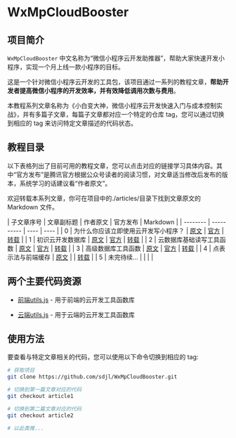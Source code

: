 # WxMpCloudBooster

## 项目简介

`WxMpCloudBooster` 中文名称为“微信小程序云开发助推器”，帮助大家快速开发小程序，实现一个月上线一款小程序的目标。

这是一个针对微信小程序云开发的工具包，该项目通过一系列的教程文章，**帮助开发者提高微信小程序的开发效率，并有效降低调用次数与费用**。

本教程系列文章名称为《小白变大神，微信小程序云开发快速入门与成本控制实战》，并有多篇子文章，每篇子文章都对应一个特定的仓库 tag，您可以通过切换到相应的 tag 来访问特定文章描述的代码状态。


## 教程目录

以下表格列出了目前可用的教程文章，您可以点击对应的链接学习具体内容。其中“官方发布”是腾讯官方根据公众号读者的阅读习惯，对文章适当修改后发布的版本，系统学习的话建议看“作者原文”。

欢迎转载本系列文章，你可在项目中的./articles/目录下找到文章原文的 Markdown 文件。

| 子文章序号 | 文章副标题 | 作者原文 | 官方发布 | Markdown |
| -------- | ---------- | ---- | ---- |
| 0        | 为什么你应该立即使用云开发写小程序？ | [原文](https://developers.weixin.qq.com/community/develop/article/doc/0002e44c61cf8061cbb1f3f7a61c13) | [官方](https://mp.weixin.qq.com/s/Ucnlyjcc6ceAuoLLiG6ktg) | [转载](https://github.com/sdjl/WxMpCloudBooster/blob/main/articles/0.md) |
| 1        | 初识云开发数据库 | [原文](https://developers.weixin.qq.com/community/develop/article/doc/0004c2049e8400240fd1706046b813) | [官方](https://mp.weixin.qq.com/s/hqwqXloTYnkG4pesFVpFrA) | [转载](https://github.com/sdjl/WxMpCloudBooster/blob/main/articles/1.md) |
| 2        | 云数据库基础读写工具函数 | [原文](https://developers.weixin.qq.com/community/develop/article/doc/000ae817a84f480025e1480d96b813) | [官方](https://mp.weixin.qq.com/s/XH6YHFpGUWM-ZD641FgsZg) | [转载](https://github.com/sdjl/WxMpCloudBooster/blob/main/articles/2.md) |
| 3        | 高级数据库工具函数 | [原文](https://developers.weixin.qq.com/community/develop/article/doc/000646963b46a02ab4f1bee1e62813) | [官方](https://mp.weixin.qq.com/s/Qr30_lM9bue9VYTrmdRqdA) | [转载](https://github.com/sdjl/WxMpCloudBooster/blob/main/articles/3.md) |
| 4        | 点表示法与前端缓存 | [原文](https://developers.weixin.qq.com/community/minihome/article/doc/000e6e2be848e898f202a63be61813) |  | [转载](https://github.com/sdjl/WxMpCloudBooster/blob/main/articles/4.md) |
| 5        | 未完待续... | | | []() |


## 两个主要代码资源

- [前端utils.js](https://github.com/sdjl/WxMpCloudBooster/blob/main/miniprogram/utils/utils.js) - 用于前端的云开发工具函数库

- [云端utils.js](https://github.com/sdjl/WxMpCloudBooster/blob/main/miniprogram/for_cloud/utils/utils.js) - 用于云端的云开发工具函数库


## 使用方法

要查看与特定文章相关的代码，您可以使用以下命令切换到相应的 tag:

```bash
# 获取项目
git clone https://github.com/sdjl/WxMpCloudBooster.git

# 切换到第一篇文章对应的代码
git checkout article1

# 切换到第二篇文章对应的代码
git checkout article2

# 以此类推...
```
